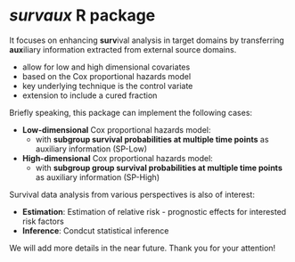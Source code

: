# *survaux* R package
It focuses on enhancing **surv**ival analysis in target domains by transferring **aux**iliary information extracted from external source domains. 
- allow for low and high dimensional covariates
- based on the Cox proportional hazards model
- key underlying technique is the control variate
- extension to include a cured fraction

Briefly speaking, this package can implement the following cases:
- **Low-dimensional** Cox proportional hazards model:
  - with **subgroup survival probabilities at multiple time points** as auxiliary information (SP-Low)
- **High-dimensional** Cox proportional hazards model:
  - with **subgroup group survival probabilities at multiple time points** as auxiliary information (SP-High)

Survival data analysis from various perspectives is also of interest: 
- **Estimation**: Estimation of relative risk - prognostic effects for interested risk factors
- **Inference**: Condcut statistical inference

We will add more details in the near future. Thank you for your attention!
